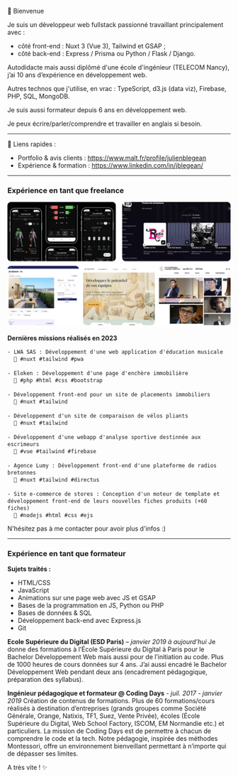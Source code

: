 👋 Bienvenue

Je suis un développeur web fullstack passionné travaillant principalement avec :
- côté front-end : Nuxt 3 (Vue 3), Tailwind et GSAP ;
- côté back-end : Express / Prisma ou Python / Flask / Django.

Autodidacte mais aussi diplômé d'une école d'ingénieur (TELECOM Nancy), j’ai 10 ans d’expérience en développement web.

Autres technos que j'utilise, en vrac : TypeScript, d3.js (data viz), Firebase, PHP, SQL, MongoDB.

Je suis aussi formateur depuis 6 ans en développement web.

Je peux écrire/parler/comprendre et travailler en anglais si besoin.

---

🔗 Liens rapides :
- Portfolio & avis clients : https://www.malt.fr/profile/julienblegean
- Expérience & formation : https://www.linkedin.com/in/jblegean/

---

### Expérience en tant que freelance

![](/screens.png)

**Dernières missions réalisés en 2023**

```
- LWA SAS : Développement d'une web application d'éducation musicale
  🔧 #nuxt #tailwind #pwa

- Eloken : Développement d'une page d'enchère immobilière
  🔧 #php #html #css #bootstrap

- Développement front-end pour un site de placements immobiliers
  🔧 #nuxt #tailwind

- Développement d'un site de comparaison de vélos pliants
  🔧 #nuxt #tailwind

- Développement d'une webapp d'analyse sportive destinnée aux escrimeurs
  🔧 #vue #tailwind #firebase

- Agence Lumy : Développement front-end d'une plateforme de radios bretonnes
  🔧 #nuxt #tailwind #directus

- Site e-commerce de stores : Conception d'un moteur de template et développement front-end de leurs nouvelles fiches produits (+60 fiches)
  🔧 #nodejs #html #css #ejs
```

N'hésitez pas à me contacter pour avoir plus d'infos :)

---

### Expérience en tant que formateur

**Sujets traités :**
- HTML/CSS
- JavaScript
- Animations sur une page web avec JS et GSAP
- Bases de la programmation en JS, Python ou PHP
- Bases de données & SQL
- Développement back-end avec Express.js
- Git

**Ecole Supérieure du Digital (ESD Paris)** – *janvier 2019 à aujourd’hui*
Je donne des formations à l’École Supérieure du Digital à Paris pour le Bachelor
Développement Web mais aussi pour de l’initiation au code. Plus de 1000 heures de cours
données sur 4 ans. J’ai aussi encadré le Bachelor Développement Web pendant deux ans
(encadrement pédagogique, préparation des syllabus).

**Ingénieur pédagogique et formateur @ Coding Days** - *juil. 2017 - janvier 2019*
Création de contenus de formations.
Plus de 60 formations/cours réalisés à destination d’entreprises (grands groupes comme
Société Générale, Orange, Natixis, TF1, Suez, Vente Privée), écoles (École Supérieure du
Digital, Web School Factory, ISCOM, EM Normandie etc.) et particuliers.
La mission de Coding Days est de permettre à chacun de comprendre le code et la tech.
Notre pédagogie, inspirée des méthodes Montessori, offre un environnement bienveillant
permettant à n’importe qui de dépasser ses limites.



A très vite ! ✨
